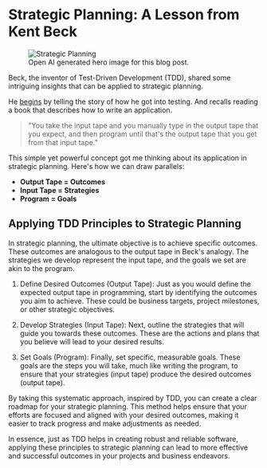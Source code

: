 # Strategic Planning: A Lesson from Kent Beck

<figure>
    <img class="full-width" src="../../imgs/851718f4-f56e-4784-a911-a8f15a71b0c5.webp" alt="Strategic Planning" />
    <figcaption>
        Open AI generated hero image for this blog post.
    </figcaption>
</figure>

Beck, the inventor of Test-Driven Development (TDD), shared some intriguing insights that can be applied to strategic planning.

He [begins](https://www.youtube.com/watch?v=1zaCvLVU70o) by telling the story of how he got into testing. And recalls reading a book that describes how to write an application.

> "You take the input tape and you manually type in the output tape that you expect, and then program until that's the output tape that you get from that input tape."

This simple yet powerful concept got me thinking about its application in strategic planning. Here's how we can draw parallels:

- **Output Tape = Outcomes**
- **Input Tape = Strategies**
- **Program = Goals**

## Applying TDD Principles to Strategic Planning

In strategic planning, the ultimate objective is to achieve specific outcomes. These outcomes are analogous to the output tape in Beck's analogy. The strategies we develop represent the input tape, and the goals we set are akin to the program.

1. Define Desired Outcomes (Output Tape):
Just as you would define the expected output tape in programming, start by identifying the outcomes you aim to achieve. These could be business targets, project milestones, or other strategic objectives.

1. Develop Strategies (Input Tape):
Next, outline the strategies that will guide you towards these outcomes. These are the actions and plans that you believe will lead to your desired results.

1. Set Goals (Program):
Finally, set specific, measurable goals. These goals are the steps you will take, much like writing the program, to ensure that your strategies (input tape) produce the desired outcomes (output tape).

By taking this systematic approach, inspired by TDD, you can create a clear roadmap for your strategic planning. This method helps ensure that your efforts are focused and aligned with your desired outcomes, making it easier to track progress and make adjustments as needed.

In essence, just as TDD helps in creating robust and reliable software, applying these principles to strategic planning can lead to more effective and successful outcomes in your projects and business endeavors.

<script server>
    export default {
        layout: './layouts/post.html',
        image: '',
        title: 'Strategic Planning - A Lesson from Kent Beck',
        excerpt: `Kent Beck invented Test-Driven Development (TDD), inspired from one of his dad's programming books. One of them said, "here's how to write a program. You take the input tape and you manually type in the output tape that you expect; and then, program until that's the output tape that you get from that input tape.`,
        shouldPublish: true,
        published: new Date('2024-06-01T21:00:00.000Z'),
        tags: ['strategy', 'planning', 'goals', 'objectives', 'tdd'],
        image: '/imgs/851718f4-f56e-4784-a911-a8f15a71b0c5.webp',
        uri: '/blog/2024/strategic-planning.html'
    }
</script>